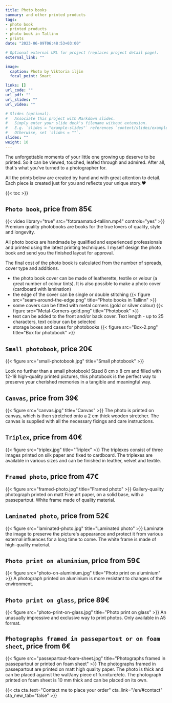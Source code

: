 ```yaml
---
title: Photo books
summary: and other printed products
tags:
- photo book 
- printed products
- photo book in Tallinn
- prints
date: "2023-06-09T06:48:53+03:00"

# Optional external URL for project (replaces project detail page).
external_link: ""

image:
  caption: Photo by Viktoria iljin
  focal_point: Smart

links: []
url_code: ""
url_pdf: ""
url_slides: ""
url_video: ""

# Slides (optional).
#   Associate this project with Markdown slides.
#   Simply enter your slide deck's filename without extension.
#   E.g. `slides = "example-slides"` references `content/slides/example-slides.md`.
#   Otherwise, set `slides = ""`.
slides: ""
weight: 10
---
```

The unforgettable moments of your little one growing up deserve to be printed. So it can be viewed, touched, leafed through and admired. After all, that's what you've turned to a photographer for. 

All the prints below are created by hand and with great attention to detail. Each piece is created just for you and reflects your unique story.❤️

{{< toc >}}

## `Photo book`, price from 85€
{{< video library="true" src="fotoraamatud-tallinn.mp4" controls="yes" >}}
Premium quality photobooks are books for the true lovers of quality, style and longevity. 

All photo books are handmade by qualified and experienced professionals and printed using the latest printing techniques. I myself design the photo book and send you the finished layout for approval. 

The final cost of the photo book is calculated from the number of spreads, cover type and additions.

- the photo book cover can be made of leatherette, textile or velour (a great number of colour tints). It is also possible to make a photo cover (cardboard with lamination)
- the edge of the cover can be single or double stitching
{{< figure src="seam-around-the-edge.png" title="Photo books in Tallinn" >}}
- some covers can be fitted with metal corners (gold or silver colour)
{{< figure src="Metal-Corners-gold.png" title="Photobook" >}}
- text can be added to the front and/or back cover. Text length - up to 25 characters, text colour can be selected
- storage boxes and cases for photobooks
{{< figure src="Box-2.png" title="Box for photobook" >}}

## `Small photobook`, price 20€
{{< figure src="small-photobook.jpg" title="Small photobook" >}}

Look no further than a small photobook! Sized 8 cm x 8 cm and filled with 12-18 high-quality printed pictures, this photobook is the perfect way to preserve your cherished memories in a tangible and meaningful way.

## `Canvas`, price from 39€
{{< figure src="canvas.jpg" title="Canvas" >}}
The photo is printed on canvas, which is then stretched onto a 2 cm thick wooden stretcher. The canvas is supplied with all the necessary fixings and care instructions.

## `Triplex`, price from 40€
{{< figure src="triplex.jpg" title="Triplex" >}}
The triplexes consist of three images printed on silk paper and fixed to cardboard. The triplexes are available in various sizes and can be finished in leather, velvet and textile.

## `Framed photo`, price from 47€
{{< figure src="framed-photo.jpg" title="Framed photo" >}}
Gallery-quality photograph printed on matt Fine art paper, on a solid base, with a passepartout. White frame made of quality material.

## `Laminated photo`, price from 52€
{{< figure src="laminated-photo.jpg" title="Laminated photo" >}}
Laminate the image to preserve the picture's appearance and protect it from various external influences for a long time to come. The white frame is made of high-quality material.

## `Photo print on aluminium`, price from 59€
{{< figure src="photo-on-aluminium.jpg" title="Photo print on aluminium" >}}
A photograph printed on aluminium is more resistant to changes of the environment.

## `Photo print on glass`, price 89€
{{< figure src="photo-print-on-glass.jpg" title="Photo print on glass" >}}
An unusually impressive and exclusive way to print photos. Only available in A5 format.

## `Photographs framed in passepartout or on foam sheet`, price from 6€
{{< figure src="passepartout-foam-sheet.jpg" title="Photographs framed in passepartout or printed on foam sheet" >}}
The photographs framed in passepartout are printed on matt high quality paper. The photo is thick and can be placed against the wall/any piece of furniture/etc. The photograph printed on foam sheet is 10 mm thick and can be placed on its own.

{{< cta cta_text="Contact me to place your order" cta_link="/en/#contact" cta_new_tab="false" >}}